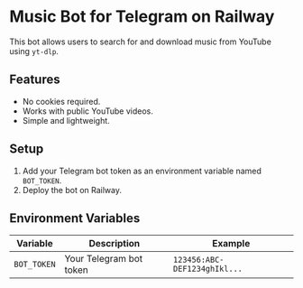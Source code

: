# Music Bot for Telegram on Railway

This bot allows users to search for and download music from YouTube using `yt-dlp`.

## Features
- No cookies required.
- Works with public YouTube videos.
- Simple and lightweight.

## Setup
1. Add your Telegram bot token as an environment variable named `BOT_TOKEN`.
2. Deploy the bot on Railway.

## Environment Variables
| Variable   | Description                       | Example                      |
|------------|-----------------------------------|------------------------------|
| `BOT_TOKEN`| Your Telegram bot token          | `123456:ABC-DEF1234ghIkl...` |
